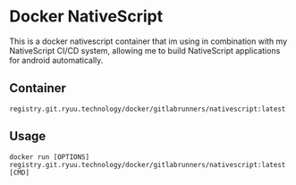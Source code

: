 # Docker NativeScript

This is a docker nativescript container that im using in combination with my NativeScript CI/CD system, allowing me to build NativeScript applications for android automatically.

## Container
```
registry.git.ryuu.technology/docker/gitlabrunners/nativescript:latest
```

## Usage 

```
docker run [OPTIONS] registry.git.ryuu.technology/docker/gitlabrunners/nativescript:latest [CMD]
```